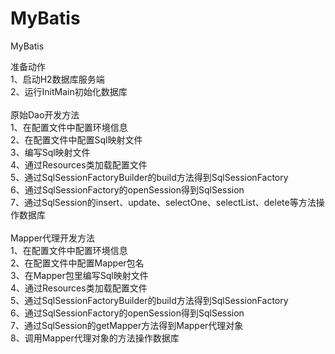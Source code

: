 # MyBatis
MyBatis

准备动作<br />
1、启动H2数据库服务端<br />
2、运行InitMain初始化数据库<br />
<br />
原始Dao开发方法<br />
1、在配置文件中配置环境信息<br />
2、在配置文件中配置Sql映射文件<br />
3、编写Sql映射文件<br />
4、通过Resources类加载配置文件<br />
5、通过SqlSessionFactoryBuilder的build方法得到SqlSessionFactory<br />
6、通过SqlSessionFactory的openSession得到SqlSession<br />
7、通过SqlSession的insert、update、selectOne、selectList、delete等方法操作数据库<br />
<br />
Mapper代理开发方法<br />
1、在配置文件中配置环境信息<br />
2、在配置文件中配置Mapper包名<br />
3、在Mapper包里编写Sql映射文件<br />
4、通过Resources类加载配置文件<br />
5、通过SqlSessionFactoryBuilder的build方法得到SqlSessionFactory<br />
6、通过SqlSessionFactory的openSession得到SqlSession<br />
7、通过SqlSession的getMapper方法得到Mapper代理对象<br />
8、调用Mapper代理对象的方法操作数据库<br />




